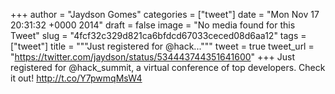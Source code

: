 
+++
author = "Jaydson Gomes"
categories = ["tweet"]
date = "Mon Nov 17 20:31:32 +0000 2014"
draft = false
image = "No media found for this Tweet"
slug = "4fcf32c329d821ca6bfdcd67033ceced08d6aa12"
tags = ["tweet"]
title = """Just registered for @hack..."""
tweet = true
tweet_url = "https://twitter.com/jaydson/status/534443744351641600"
+++
Just registered for @hack_summit, a virtual conference of top developers. Check it out! http://t.co/Y7pwmqMsW4
